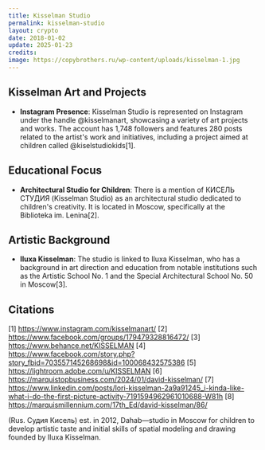 ```yaml
---
title: Kisselman Studio
permalink: kisselman-studio
layout: crypto
date: 2018-01-02
update: 2025-01-23
credits:
image: https://copybrothers.ru/wp-content/uploads/kisselman-1.jpg
---
```


## Kisselman Art and Projects

- **Instagram Presence**: Kisselman Studio is represented on Instagram under the handle @kisselmanart, showcasing a variety of art projects and works. The account has 1,748 followers and features 280 posts related to the artist's work and initiatives, including a project aimed at children called @kiselstudiokids[1].

## Educational Focus
- **Architectural Studio for Children**: There is a mention of КИСЕЛЬ СТУДИЯ (Kisselman Studio) as an architectural studio dedicated to children's creativity. It is located in Moscow, specifically at the Biblioteka im. Lenina[2].

## Artistic Background
- **Iluxa Kisselman**: The studio is linked to Iluxa Kisselman, who has a background in art direction and education from notable institutions such as the Artistic School No. 1 and the Special Architectural School No. 50 in Moscow[3].


## Citations

[1] https://www.instagram.com/kisselmanart/
[2] https://www.facebook.com/groups/179479328816472/
[3] https://www.behance.net/KISSELMAN
[4] https://www.facebook.com/story.php?story_fbid=703557145268698&id=100068432575386
[5] https://lightroom.adobe.com/u/KISSELMAN
[6] https://marquistopbusiness.com/2024/01/david-kisselman/
[7] https://www.linkedin.com/posts/lori-kisselman-2a9a91245_i-kinda-like-what-i-do-the-first-picture-activity-7191594962961010688-W81h
[8] https://marquismillennium.com/17th_Ed/david-kisselman/86/

(Rus. Судия Кисель) est. in 2012, Dahab—studio in Moscow for children to develop artistic taste and initial skills of spatial modeling and drawing founded by Iluxa Kisselman.
